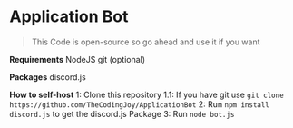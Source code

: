 # Application Bot

> This Code is open-source so go ahead and use it if you want


**Requirements**
NodeJS
git (optional)

**Packages**
discord.js

**How to self-host**
1: Clone this repository
1.1: If you have git use ``git clone https://github.com/TheCodingJoy/ApplicationBot``
2: Run ``npm install discord.js`` to get the discord.js Package
3: Run ``node bot.js``

